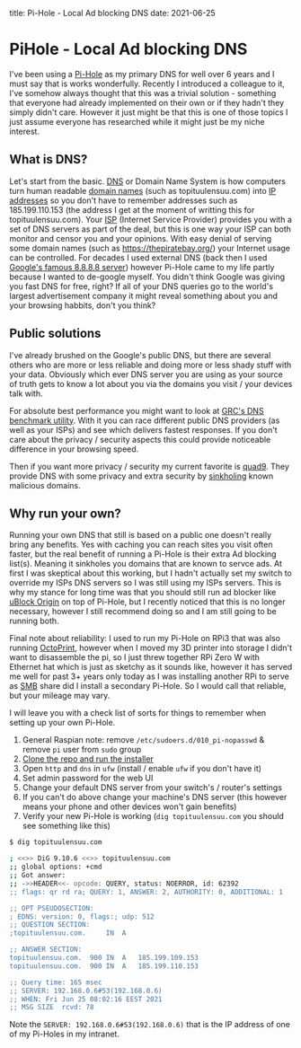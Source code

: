 title: Pi-Hole - Local Ad blocking DNS
date: 2021-06-25
# PiHole - Local Ad blocking DNS

I've been using a [Pi-Hole][1] as my primary DNS for well over 6 years and I must say that is works wonderfully. Recently I introduced a colleague to it, I've somehow always thought that this was a trivial solution - something that everyone had already implemented on their own or if they hadn't they simply didn't care. However it just might be that this is one of those topics I just assume everyone has researched while it might just be my niche interest.

## What is DNS?

Let's start from the basic. [DNS][2] or Domain Name System is how computers turn human readable [domain names][3] (such as topituulensuu.com) into [IP addresses][4] so you don't have to remember addresses such as 185.199.110.153 (the address I get at the moment of writting this for topituulensuu.com). Your [ISP][5] (Internet Service Provider) provides you with a set of DNS servers as part of the deal, but this is one way your ISP can both monitor and censor you and your opinions. With easy denial of serving some domain names (such as https://thepiratebay.org/) your Internet usage can be controlled. For decades I used external DNS (back then I used [Google's famous 8.8.8.8 server][6]) however Pi-Hole came to my life partly because I wanted to de-google myself. You didn't think Google was giving you fast DNS for free, right? If all of your DNS queries go to the world's largest advertisement company it might reveal something about you and your browsing habbits, don't you think?

## Public solutions

I've already brushed on the Google's public DNS, but there are several others who are more or less reliable and doing more or less shady stuff with your data. Obviously which ever DNS server you are using as your source of truth gets to know a lot about you via the domains you visit / your devices talk with.

For absolute best performance you might want to look at [GRC's DNS benchmark utility][7]. With it you can race different public DNS providers (as well as your ISPs) and see which delivers fastest responses. If you don't care about the privacy / security aspects this could provide noticeable difference in your browsing speed.

Then if you want more privacy / security my current favorite is [quad9][8]. They provide DNS with some privacy and extra security by [sinkholing][9] known malicious domains.

## Why run your own?

Running your own DNS that still is based on a public one doesn't really bring any benefits. Yes with caching you can reach sites you visit often faster, but the real benefit of running a Pi-Hole is their extra Ad blocking list(s). Meaning it sinkholes you domains that are known to servce ads. At first I was skeptical about this working, but I hadn't actually set my switch to override my ISPs DNS servers so I was still using my ISPs servers. This is why my stance for long time was that you should still run ad blocker like [uBlock Origin][10] on top of Pi-Hole, but I recently noticed that this is no longer necessary, however I still recommend doing so and I am still going to be running both.

Final note about reliability: I used to run my Pi-Hole on RPi3 that was also running [OctoPrint][12], however when I moved my 3D printer into storage I didn't want to disassemble the pi, so I just threw together RPi Zero W with Ethernet hat which is just as sketchy as it sounds like, however it has served me well for past 3+ years only today as I was installing another RPi to serve as [SMB][13] share did I install a secondary Pi-Hole. So I would call that reliable, but your mileage may vary.

I will leave you with a check list of sorts for things to remember when setting up your own Pi-Hole.

1. General Raspian note: remove `/etc/sudoers.d/010_pi-nopasswd` & remove `pi` user from `sudo` group
2. [Clone the repo and run the installer][11]
3. Open `http` and `dns` in `ufw` (install / enable `ufw` if you don't have it)
4. Set admin password for the web UI
5. Change your default DNS server from your switch's / router's settings
6. If you can't do above change your machine's DNS server (this however means your phone and other devices won't gain benefits)
7. Verify your new Pi-Hole is working (`dig topituulensuu.com` you should see something like this)

```sh
$ dig topituulensuu.com

; <<>> DiG 9.10.6 <<>> topituulensuu.com
;; global options: +cmd
;; Got answer:
;; ->>HEADER<<- opcode: QUERY, status: NOERROR, id: 62392
;; flags: qr rd ra; QUERY: 1, ANSWER: 2, AUTHORITY: 0, ADDITIONAL: 1

;; OPT PSEUDOSECTION:
; EDNS: version: 0, flags:; udp: 512
;; QUESTION SECTION:
;topituulensuu.com.		IN	A

;; ANSWER SECTION:
topituulensuu.com.	900	IN	A	185.199.109.153
topituulensuu.com.	900	IN	A	185.199.110.153

;; Query time: 165 msec
;; SERVER: 192.168.0.6#53(192.168.0.6)
;; WHEN: Fri Jun 25 08:02:16 EEST 2021
;; MSG SIZE  rcvd: 78
```

Note the `SERVER: 192.168.0.6#53(192.168.0.6)` that is the IP address of one of my Pi-Holes in my intranet.

[1]: https://pi-hole.net/ "pihole"
[2]: https://en.wikipedia.org/wiki/Domain_Name_System "Wikipedia - Domain Name System"
[3]: https://en.wikipedia.org/wiki/Domain_name "Wikipedia - Domain name"
[4]: https://en.wikipedia.org/wiki/IP_address "Wikipedia - IP address"
[5]: https://en.wikipedia.org/wiki/Internet_service_provider "Wikipedia - Internet service provider"
[6]: https://developers.google.com/speed/public-dns/ "Google's public DNS"
[7]: https://www.grc.com/dns/benchmark.htm "GRC's DNS Benchmark"
[8]: https://www.quad9.net/ "quad9"
[9]: https://en.wikipedia.org/wiki/DNS_sinkhole "Wikipedia - DNS sinkhole"
[10]: https://ublockorigin.com/ "uBlock Origin"
[11]: https://github.com/pi-hole/pi-hole/#method-1-clone-our-repository-and-run "Pi-Hole installation methods"
[12]: https://octoprint.org/ "OctoPrint"
[13]: https://en.wikipedia.org/wiki/Server_Message_Block "Wikipedia - Server Message Block"
